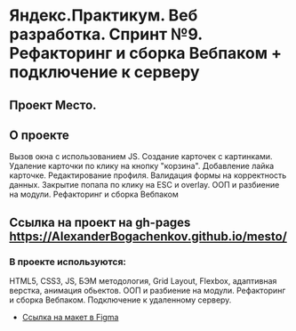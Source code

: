 #   Яндекс.Практикум. Веб разработка. Спринт №9. Рефакторинг и сборка Вебпаком + подключение к серверу
##  Проект Место.

##  О проекте

Вызов окна с использованием JS. Создание карточек с картинками. Удаление карточки по клику на кнопку "корзина". Добавление лайка карточке. Редактирование профиля. Валидация формы на корректность данных. Закрытие попапа по клику на ESC и overlay. ООП и разбиение на модули. Рефакторинг и сборка Вебпаком


## Ссылка на проект на gh-pages https://AlexanderBogachenkov.github.io/mesto/


### В проекте используются:
HTML5, CSS3, JS, БЭМ методология, Grid Layout, Flexbox, адаптивная верстка, анимация обьектов. ООП и разбиение на модули. Рефакторинг и сборка Вебпаком. Подключение к удаленному серверу.


* [Ссылка на макет в Figma](https://www.figma.com/file/kRVLKwYG3d1HGLvh7JFWRT/JavaScript.-Sprint-6?node-id=0%3A1)


